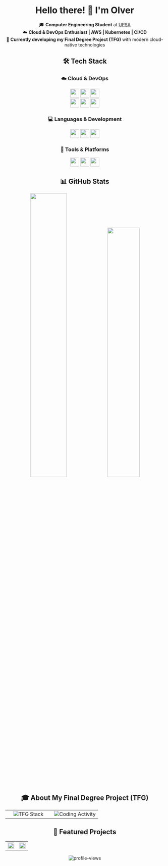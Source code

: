 <div align="center">

# Hello there! 👋 I'm **Olver**  

🎓 **Computer Engineering Student** at [UPSA](https://www.upsa.edu.bo)  
☁️ **Cloud & DevOps Enthusiast | AWS | Kubernetes | CI/CD**  
🚀 **Currently developing my Final Degree Project (TFG)** with modern cloud-native technologies  

## 🛠️ **Tech Stack**  

### ☁️ **Cloud & DevOps**  
<p align="center">
  <img src="https://img.shields.io/badge/AWS-232F3E?style=for-the-badge&logo=amazon-aws&logoColor=white" height="28">
  <img src="https://img.shields.io/badge/Kubernetes-326CE5?style=for-the-badge&logo=kubernetes&logoColor=white" height="28">
  <img src="https://img.shields.io/badge/Terraform-623CE4?style=for-the-badge&logo=terraform&logoColor=white" height="28">
  <br>
  <img src="https://img.shields.io/badge/Docker-2496ED?style=for-the-badge&logo=docker&logoColor=white" height="28">
  <img src="https://img.shields.io/badge/Jenkins-D24939?style=for-the-badge&logo=jenkins&logoColor=white" height="28">
  <img src="https://img.shields.io/badge/GitHub_Actions-2088FF?style=for-the-badge&logo=github-actions&logoColor=white" height="28">
</p>

### 💻 **Languages & Development**  
<p align="center">
  <img src="https://img.shields.io/badge/Python-3776AB?style=for-the-badge&logo=python&logoColor=white" height="28">
  <img src="https://img.shields.io/badge/JavaScript-F7DF1E?style=for-the-badge&logo=javascript&logoColor=black" height="28">
  <img src="https://img.shields.io/badge/Bash-4EAA25?style=for-the-badge&logo=gnu-bash&logoColor=white" height="28">
</p>

### 🔧 **Tools & Platforms**  
<p align="center">
  <img src="https://img.shields.io/badge/Git-F05032?style=for-the-badge&logo=git&logoColor=white" height="28">
  <img src="https://img.shields.io/badge/GitHub_Copilot-1F1E1E?style=for-the-badge&logo=github&logoColor=white" height="28">
  <img src="https://img.shields.io/badge/VS_Code-007ACC?style=for-the-badge&logo=visual-studio-code&logoColor=white" height="28">
</p>

## 📊 **GitHub Stats**  
<p align="center">
  <img src="https://github-readme-stats.vercel.app/api?username=Olversin&show_icons=true&theme=radical&hide_border=true&bg_color=00000000&text_color=58a6ff&icon_color=58a6ff&title_color=58a6ff&border_radius=15&include_all_commits=true" width="48%">
  <img src="https://github-readme-stats.vercel.app/api/top-langs/?username=Olversin&layout=compact&theme=radical&hide_border=true&bg_color=00000000&text_color=58a6ff&title_color=58a6ff&border_radius=15" width="45%">
</p>

## 🎓 **About My Final Degree Project (TFG)**  
<p align="center">
  <table>
    <tr>
      <td align="center" width="50%">
        <img src="https://github-readme-tech-stack.vercel.app/api/cards?title=TFG%20Details&lineCount=4&line1=Infrastructure%20as%20Code%20(IaC),Terraform,623CE4&line2=Kubernetes%20(EKS),Kubernetes,326CE5&line3=CI/CD%20Pipelines,Jenkins,D24939&line4=Cloud%20Native,AWS,232F3E&fontSize=16&fontFamily=Fira%20Code&radius=15&bg=%2300000000" alt="TFG Stack">
      </td>
      <td align="center" width="50%">
        <img src="https://github-readme-stats.vercel.app/api/wakatime?username=Olversin&theme=radical&hide_border=true&bg_color=00000000&text_color=58a6ff&title_color=58a6ff&border_radius=15&layout=compact" alt="Coding Activity">
      </td>
    </tr>
  </table>
</p>

## 🌟 **Featured Projects**
<p align="center">
  <table>
    <tr>
      <td width="50%">
        <a href="#">
          <img src="https://github-readme-stats.vercel.app/api/pin/?username=Olversin&repo=your-repo&theme=radical&border_radius=15&show_owner=true" width="100%">
        </a>
      </td>
      <td width="50%">
        <a href="#">
          <img src="https://github-readme-stats.vercel.app/api/pin/?username=Olversin&repo=your-repo2&theme=radical&border_radius=15&show_owner=true" width="100%">
        </a>
      </td>
    </tr>
  </table>
</p>

<p align="center">
  <img src="https://komarev.com/ghpvc/?username=Olversin&label=Profile%20views&color=58a6ff&style=for-the-badge" alt="profile-views">
</p>

</div>
